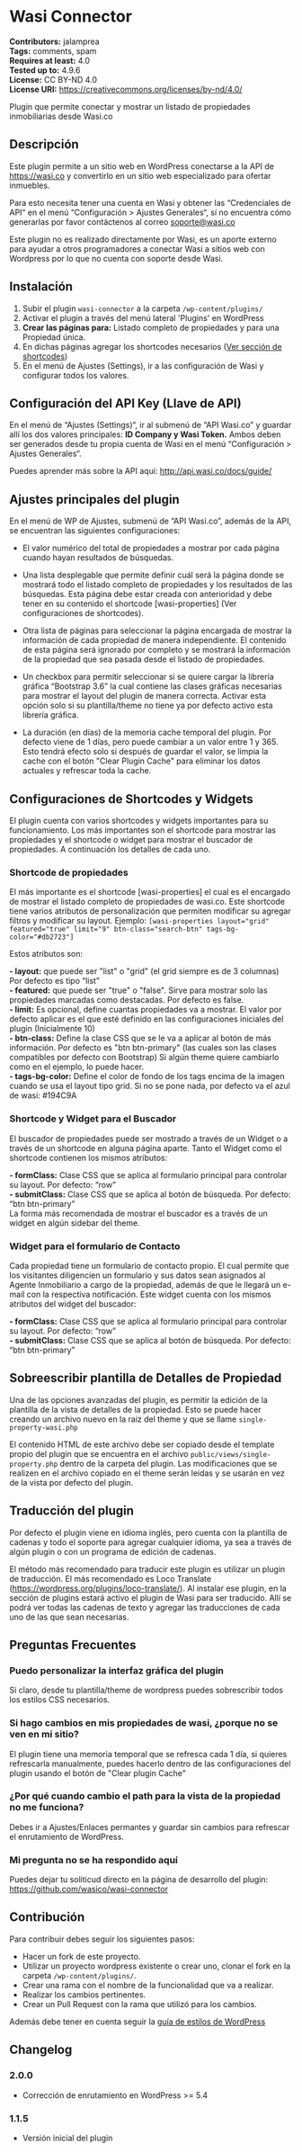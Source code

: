# Wasi Connector

**Contributors:** jalamprea  
**Tags:** comments, spam  
**Requires at least:** 4.0  
**Tested up to:** 4.9.6  
**License:** CC BY-ND 4.0  
**License URI:** https://creativecommons.org/licenses/by-nd/4.0/  

Plugin que permite conectar y mostrar un listado de propiedades inmobiliarias desde Wasi.co

## Descripción

Este plugin permite a un sitio web en WordPress conectarse a la API de https://wasi.co y convertirlo en un sitio web especializado para ofertar inmuebles.

Para esto necesita tener una cuenta en Wasi y obtener las “Credenciales de API“ en el menú “Configuración > Ajustes Generales“,  sí no encuentra cómo generarlas por favor contáctenos al correo soporte@wasi.co

Este plugin no es realizado directamente por Wasi, es un aporte externo para ayudar a otros programadores a conectar Wasi a sitios web con Wordpress por lo que no cuenta con soporte desde Wasi.


## Instalación

1. Subir el plugin `wasi-connector` a la carpeta `/wp-content/plugins/`
2. Activar el plugin a través del menú lateral 'Plugins' en WordPress
3. **Crear las páginas para:** Listado completo de propiedades y para una Propiedad única.
4. En dichas páginas agregar los shortcodes necesarios ([Ver sección de shortcodes](#configuraciones-de-shortcodes-y-widgets))
5. En el menú de Ajustes (Settings), ir a las configuración de Wasi y configurar todos los valores.


## Configuración del API Key (Llave de API)

En el menú de “Ajustes (Settings)“, ir al submenú de “API Wasi.co” y guardar allí los dos valores principales: **ID Company y Wasi Token.**
Ambos deben ser generados desde tu propia cuenta de Wasi en el menú “Configuración > Ajustes Generales“.

Puedes aprender más sobre la API aqui: http://api.wasi.co/docs/guide/


## Ajustes principales del plugin

En el menú de WP de Ajustes, submenú de “API Wasi.co”, además de la API, se encuentran las siguientes configuraciones:

- El valor numérico del total de propiedades a mostrar por cada página cuando hayan resultados de búsquedas.

- Una lista desplegable que permite definir cuál será la página donde se mostrará todo el listado completo de propiedades y los resultados de las búsquedas. Esta página debe estar creada con anterioridad y debe tener en su contenido el shortcode [wasi-properties]  (Ver configuraciones de shortcodes).

- Otra lista de páginas para seleccionar la página encargada de mostrar la información de cada propiedad de manera independiente. El contenido de esta página será ignorado por completo y se mostrará la información de la propiedad que sea pasada desde el listado de propiedades.

- Un checkbox para permitir seleccionar si se quiere cargar la librería gráfica “Bootstrap 3.6” la cual contiene las clases gráficas necesarias para mostrar el layout del plugin de manera correcta. Activar esta opción solo si su plantilla/theme no tiene ya por defecto activo esta librería gráfica.

- La duración (en días) de la memoria cache temporal del plugin. Por defecto viene de 1 días, pero puede cambiar a un valor entre 1 y 365. Esto tendrá efecto solo si después de guardar el valor, se limpia la cache con el botón "Clear Plugin Cache" para eliminar los datos actuales y refrescar toda la cache.

## Configuraciones de Shortcodes y Widgets

El plugin cuenta con varios shortcodes y widgets importantes para su funcionamiento. Los más importantes son el shortcode para mostrar las propiedades y el shortcode o widget para mostrar el buscador de propiedades.
A continuación los detalles de cada uno.

### Shortcode de propiedades

El más importante es el shortcode [wasi-properties] el cual es el encargado de mostrar el listado completo de propiedades de wasi.co.  Este shortcode tiene varios atributos de personalización que permiten modificar su agregar filtros y modificar su layout.
Ejemplo:
`[wasi-properties layout="grid" featured="true" limit="9" btn-class="search-btn" tags-bg-color="#db2723"]`

Estos atributos son:

**- layout:** que puede ser "list" o "grid"  (el grid siempre es de 3 columnas) Por defecto es tipo “list”  
**- featured:** que puede ser "true" o "false". Sirve para mostrar solo las propiedades marcadas como destacadas. Por defecto es false.  
**- limit:** Es opcional, define cuantas propiedades va a mostrar. El valor por defecto aplicar es el que esté definido en las configuraciones iniciales del plugin (Inicialmente 10)  
**- btn-class:**  Define la clase CSS que se le va a aplicar al botón de más información. Por defecto es "btn btn-primary" (las cuales son las clases compatibles por defecto con Bootstrap) Si algún theme quiere cambiarlo como en el ejemplo, lo puede hacer.  
**- tags-bg-color:** Define el color de fondo de los tags encima de la imagen cuando se usa el layout tipo grid. Si no se pone nada, por defecto va el azul de wasi: #194C9A  

### Shortcode y Widget para el Buscador

El buscador de propiedades puede ser mostrado a través de un Widget o a través de un shortcode en alguna página aparte.
Tanto el Widget como el shortcode contienen los mismos atributos:

**- formClass:** Clase CSS que se aplica al formulario principal para controlar su layout. Por defecto: “row”  
**- submitClass:** Clase CSS que se aplica al botón de búsqueda. Por defecto: “btn btn-primary”  
La forma más recomendada de mostrar el buscador es a través de un widget en algún sidebar del theme.

### Widget para el formulario de Contacto

Cada propiedad tiene un formulario de contacto propio. El cual permite que los visitantes diligencien un formulario y sus datos sean asignados al Agente Inmobiliario a cargo de la propiedad, además de que le llegará un e-mail con la respectiva notificación.
Este widget cuenta con los mismos atributos del widget del buscador:

**- formClass:** Clase CSS que se aplica al formulario principal para controlar su layout. Por defecto: “row”  
**- submitClass:** Clase CSS que se aplica al botón de búsqueda. Por defecto: “btn btn-primary”  

## Sobreescribir plantilla de Detalles de Propiedad

Una de las opciones avanzadas del plugin, es permitir la edición de la plantilla de la vista de detalles de la propiedad. Esto se puede hacer creando un archivo nuevo en la raiz del theme y que se llame `single-property-wasi.php`

El contenido HTML de este archivo debe ser copiado desde el template propio del plugin que se encuentra en el archivo `public/views/single-property.php` dentro de la carpeta del plugin.
Las modificaciones que se realizen en el archivo copiado en el theme serán leidas y se usarán en vez de la vista por defecto del plugin.

## Traducción del plugin

Por defecto el plugin viene en idioma inglés, pero cuenta con la plantilla de cadenas y todo el soporte para agregar cualquier idioma, ya sea a través de algún plugin o con un programa de edición de cadenas.

El método más recomendado para traducir este plugin es utilizar un plugin de traducción. El más recomendado es Loco Translate (https://wordpress.org/plugins/loco-translate/).
Al instalar ese plugin, en la sección de plugins estará activo el plugin de Wasi para ser traducido. Allí se podrá ver todas las cadenas de texto y agregar las traducciones de cada uno de las que sean necesarias.

## Preguntas Frecuentes

### Puedo personalizar la interfaz gráfica del plugin

Si claro, desde tu plantilla/theme de wordpress puedes sobrescribir todos los estilos CSS necesarios.

### Si hago cambios en mis propiedades de wasi, ¿porque no se ven en mi sitio?

El plugin tiene una memoria temporal que se refresca cada 1 día, si quieres refrescarla  manualmente, puedes hacerlo dentro de las configuraciones del plugin usando el botón de "Clear plugin Cache"

### ¿Por qué cuando cambio el path para la vista de la propiedad no me funciona?

Debes ir a Ajustes/Enlaces permantes y guardar sin cambios para refrescar el enrutamiento de WordPress.

### Mi pregunta no se ha respondido aquí

Puedes dejar tu soliticud directo en la página de desarrollo del plugin: https://github.com/wasico/wasi-connector

## Contribución

Para contribuir debes seguir los siguientes pasos:
- Hacer un fork de este proyecto.
- Utilizar un proyecto wordpress existente o crear uno, clonar el fork en la carpeta `/wp-content/plugins/`.
- Crear una rama con el nombre de la funcionalidad que va a realizar.
- Realizar los cambios pertinentes.
- Crear un Pull Request con la rama que utilizó para los cambios.

Además debe tener en cuenta seguir la [guía de estilos de WordPress](https://github.com/WordPress/WordPress-Coding-Standards)


## Changelog

### 2.0.0
* Corrección de enrutamiento en WordPress >= 5.4

### 1.1.5
* Versión inicial del plugin

